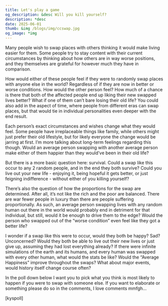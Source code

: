 ```yaml
---
title: Let's play a game
og_description: &desc Will you kill yourself?
description: *desc
date: 2025-06-01
thumb: &img /blogs/img/ccswap.jpg
og_image: *img
---
```


Many people wish to swap places with others thinking it would make living easier for them. Some people try to stay content with their current circumstances by thinking about how others are in way worse positions, and they themselves are grateful for however much they have in comparison.

How would either of these people feel if they were to randomly swap places with anyone else in the world? Regardless of if they are now in better or worse conditions. How would the other person feel?
How much of a chance is there that both of the affected people end up liking their new swapped lives better? What if one of them can’t bare losing their old life?
You could also add in the aspect of time, where people from different eras can swap places, but that would tie in individual personalities even deeper with the end result.

Each person’s exact circumstances and wishes change what they would feel. Some people have irreplaceable things like family, while others might just prefer their old lifestyle, but for likely everyone the change would be jarring at first. I’m more talking about long-term feelings regarding this though. Would an average person swapping with another average person make either of them happier than they would’ve been in their old life?

But there is a more basic question here: survival. Could a swap like this occur to any 2 random people, and in the end they both survive? Could you live out your new life - enjoying it, being hopeful it gets better, or just feigning indifference - without either of you killing yourself?

There’s also the question of how the proportions for the swap are determined. After all, it’s not like the rich and the poor are balanced. There are war fewer people in luxury than there are people suffering proportionally. As such, an average person swapping lives with any random human out there in the world would probably end in detriment for that individual, but still, would it be enough to drive them to the edge?
Would the person who swapped out of the “worse condition” even feel like they got a better life?

I wonder if a swap like this were to occur, would they both be happy? Sad? Unconcerned? Would they both be able to live out their new lives or just give up, assuming they had lost everything already?
If there were infinite simulations of the earth and its humans, and every human was swapped with every other human, what would the stats be like? Would the “Average Happiness” improve throughout the swaps? What about major events, would history itself change course often?

In the poll down below I want you to pick what you think is most likely to happen if you were to swap with someone else. If you want to elaborate or something please do so in the comments, I love comments mmfgh…

[kyspoll]